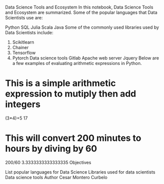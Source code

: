 Data Science Tools and Ecosystem
In this notebook, Data Science Tools and Ecosystem are summarized.
Some of the popular languages that Data Scientists use are:

Python
SQL
Julia
Scala
Java
Some of the commonly used libraries used by Data Scientists include:

1. Scikitlearn
2. Chainer
3. Tensorflow
4. Pytorch
Data science tools
Gitlab
Apache web server
Jquery
Below are a few examples of evaluating arithmetic expressions in Python.
# This is a simple arithmetic expression to mutiply then add integers
(3*4)+5
17
# This will convert 200 minutes to hours by diving by 60
200/60
3.3333333333333335
Objectives

List popular languages for Data Science
Libraries used for data scientists
Data science tools
Author
Cesar Montero Curbelo
